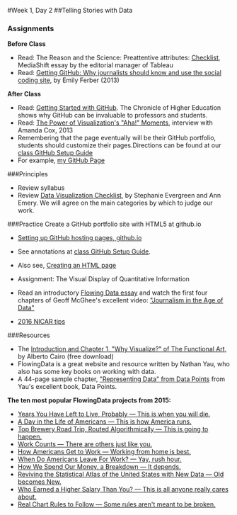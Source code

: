 #Week 1, Day 2
##Telling Stories with Data

### Assignments

**Before Class**

- Read: The Reason and the Science: Preattentive attributes: [Checklist](http://mediashift.org/2016/02/checklist-does-your-data-visualization-say-what-you-think-it-says/?utm_source=MediaShift+Daily&utm_campaign=59b3a6caad-RSS_EMAIL_CAMPAIGN&utm_medium=email&utm_term=0_70e55682fc-59b3a6caad-299977941), MediaShift essay by the editorial manager of Tableau
- Read: [Getting GitHub: Why journalists should know and use the social coding site](http://knightlab.northwestern.edu/2013/06/13/getting-github-why-journalists-should-know-and-use-the-social-coding-site/), by Emily Ferber (2013)

**After Class**

- Read: [Getting Started with GitHub](http://chronicle.com/blogs/profhacker/getting-started-with-a-github-repository/47393). The Chronicle of Higher Education shows why GitHub can be invaluable to professors and students.
- Read: [The Power of Visualization's "Aha!" Moments](http://blogs.hbr.org/hbr/hbreditors/2013/03/power_of_visualizations_aha_moment.html), interview with Amanda Cox, 2013
- Remembering that the page eventually will be their GitHub portfolio, students should customize their pages.Directions can be found at our [class GitHub Setup Guide](https://github.com/jacklule/DataViz-Syllabus/blob/master/GitHubSetUp.md)
- For example, [my GitHub Page](http://jacklule.github.io/)

###Principles
- Review syllabus
- Review [Data Visualization Checklist](http://stephanieevergreen.com/wp-content/uploads/2014/05/DataVizChecklist_May2014.pdf), by Stephanie Evergreen and Ann Emery. We will agree on the main categories by which to judge our work.  

###Practice 
Create a GitHub portfolio site with HTML5 at github.io
- [Setting up GitHub hosting pages, github.io](https://pages.github.com/)
- See annotations at [class GitHub Setup Guide](https://github.com/jacklule/DataViz-Syllabus/blob/master/GitHubSetUp.md).
- Also see, [Creating an HTML page](http://www.w3schools.com/html/html_intro.asp)


- Assignment: The Visual Display of Quantitative Information
- Read an introductory [Flowing Data essay](http://flowingdata.com/2010/09/27/journalism-in-the-age-of-data/) and watch the first four chapters of Geoff McGhee's excellent video: ["Journalism in the Age of Data"](http://datajournalism.stanford.edu/)
- [2016 NICAR tips](http://mediashift.org/2016/04/build-your-data-toolbox-nicar-2016/?utm_source=MediaShift+Daily&utm_campaign=8391c8f32f-RSS_EMAIL_CAMPAIGN&utm_medium=email&utm_term=0_70e55682fc-8391c8f32f-299977941)



###Resources
- The [Introduction and Chapter 1, "Why Visualize?" of The Functional Art](http://www.thefunctionalart.com/2012/09/download-three-chapters-of-functional.html), by Alberto Cairo (free download)
- FlowingData is a great website and resource written by Nathan Yau, who also has some key books on working with data.
- A 44-page sample chapter, ["Representing Data" from Data Points](https://drive.google.com/open?id=0B0fVXql3uCOpcXdONzBsUE1qcmc) from Yau's excellent book, Data Points.

<b>The ten most popular FlowingData projects from 2015:</b>

- [Years You Have Left to Live, Probably — This is when you will die.](http://flowingdata.us2.list-manage.com/track/click?u=f538bce868aac1144d248c0bc&id=e5462d235c&e=e0ec3e51d7)
- [A Day in the Life of Americans — This is how America runs.](http://flowingdata.us2.list-manage1.com/track/click?u=f538bce868aac1144d248c0bc&id=f756dac65b&e=e0ec3e51d7)
- [Top Brewery Road Trip, Routed Algorithmically — This is going to happen.](http://flowingdata.us2.list-manage.com/track/click?u=f538bce868aac1144d248c0bc&id=52be71e088&e=e0ec3e51d7)
- [Work Counts — There are others just like you.](http://flowingdata.us2.list-manage.com/track/click?u=f538bce868aac1144d248c0bc&id=7653f2c8fd&e=e0ec3e51d7)
- [How Americans Get to Work — Working from home is best.](http://flowingdata.us2.list-manage.com/track/click?u=f538bce868aac1144d248c0bc&id=e5bf5965a0&e=e0ec3e51d7)
- [When Do Americans Leave For Work? — Yay, rush hour.](http://flowingdata.us2.list-manage.com/track/click?u=f538bce868aac1144d248c0bc&id=c2215b595a&e=e0ec3e51d7)
- [How We Spend Our Money, a Breakdown — It depends.](http://flowingdata.us2.list-manage2.com/track/click?u=f538bce868aac1144d248c0bc&id=8777632ac5&e=e0ec3e51d7)
- [Reviving the Statistical Atlas of the United States with New Data — Old becomes New.](http://flowingdata.us2.list-manage.com/track/click?u=f538bce868aac1144d248c0bc&id=2e04d4a6a7&e=e0ec3e51d7)
- [Who Earned a Higher Salary Than You? — This is all anyone really cares about.](http://flowingdata.us2.list-manage.com/track/click?u=f538bce868aac1144d248c0bc&id=b4d7b0c9de&e=e0ec3e51d7)
- [Real Chart Rules to Follow — Some rules aren't meant to be broken.](http://flowingdata.us2.list-manage.com/track/click?u=f538bce868aac1144d248c0bc&id=873be0439b&e=e0ec3e51d7)


